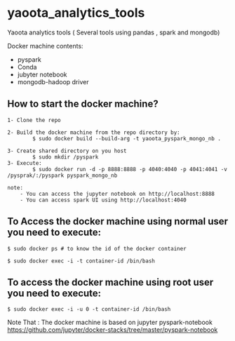 # yaoota_analytics_tools
Yaoota analytics tools ( Several tools using pandas , spark and mongodb)


Docker machine contents:

 - pyspark
 - Conda
 - jubyter notebook
 - mongodb-hadoop driver


How to start the docker machine?
---------------------------------
    1- Clone the repo

    2- Build the docker machine from the repo directory by:
            $ sudo docker build --build-arg -t yaoota_pyspark_mongo_nb .

    3- Create shared directory on you host
            $ sudo mkdir /pyspark
    3- Execute:
            $ sudo docker run -d -p 8888:8888 -p 4040:4040 -p 4041:4041 -v /pysprak/:/pyspark pyspark_mongo_nb

    note:
        - You can access the jupyter notebook on http://localhost:8888
        - You can access spark UI using http://localhost:4040

To Access the docker machine using normal user you need to execute:
-------------------------------------------------------------------
    $ sudo docker ps # to know the id of the docker container

    $ sudo docker exec -i -t container-id /bin/bash

To access the docker machine using root user you need to execute:
-----------------------------------------------------------------
    $ sudo docker exec -i -u 0 -t container-id /bin/bash

Note That : The docker machine is based on jupyter pyspark-notebook
    https://github.com/jupyter/docker-stacks/tree/master/pyspark-notebook